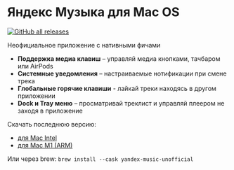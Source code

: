# Яндекс Музыка для Mac OS

[![GitHub all releases](https://img.shields.io/github/downloads/juvirez/yandex-music-app/total)](https://github.com/juvirez/yandex-music-app/releases)

Неофициальное приложение с нативными фичами

- **Поддержка медиа клавиш** – управляй медиа кнопками, тачбаром или AirPods
- **Системные уведомления** – настраиваемые нотификации при смене трека
- **Глобальные горячие клавиши** - лайкай треки находясь в другом приложении
- **Dock и Tray меню** – просматривай треклист и управляй плеером не заходя в приложение

Скачать последнюю версию:

- [для Mac Intel](https://github.com/juvirez/yandex-music-app/releases/download/v1.8.0/Yandex-Music-Unofficial-1.8.0.dmg)
- [для Mac M1 (ARM)](https://github.com/juvirez/yandex-music-app/releases/download/v1.8.0/Yandex-Music-Unofficial-1.8.0-arm64.dmg)

Или через brew: `brew install --cask yandex-music-unofficial`
